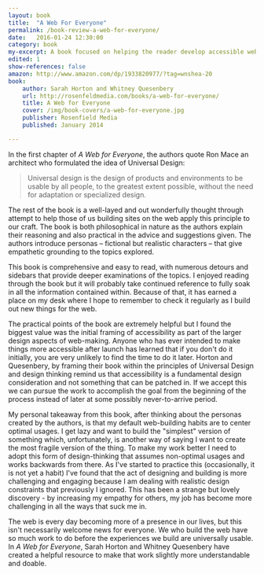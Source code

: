 ```yaml
---
layout: book
title:  "A Web For Everyone"
permalink: /book-review-a-web-for-everyone/
date:   2016-01-24 12:30:00
category: book
my-excerpt: A book focused on helping the reader develop accessible web experiences by applying Universal Design principles.
edited: 1
show-references: false
amazon: http://www.amazon.com/dp/1933820977/?tag=wnshea-20
book:
    author: Sarah Horton and Whitney Quesenbery
    url: http://rosenfeldmedia.com/books/a-web-for-everyone/
    title: A Web for Everyone
    cover: /img/book-covers/a-web-for-everyone.jpg
    publisher: Rosenfield Media
    published: January 2014

---
```


In the first chapter of *A Web for Everyone*, the authors quote Ron Mace an architect who formulated the idea of Universal Design:

> Universal design is the design of products and environments to be usable by all people, to the greatest extent possible, without the need for adaptation or specialized design.

The rest of the book is a well-layed and out wonderfully thought through attempt to help those of us building sites on the web apply this principle to our craft. The book is both philosophical in nature as the authors explain their reasoning and also practical in the advice and suggestions given. The authors introduce personas – fictional but realistic characters – that give empathetic grounding to the topics explored.

This book is comprehensive and easy to read, with numerous detours and sidebars that provide deeper examinations of the topics. I enjoyed reading through the book but it will probably take continued reference to fully soak in all the information contained within. Because of that, it has earned a place on my desk where I hope to remember to check it regularly as I build out new things for the web.

The practical points of the book are extremely helpful but I found the biggest value was the initial framing of accessibility as part of the larger design aspects of web-making. Anyone who has ever intended to make things more accessible after launch has learned that if you don't do it initially, you are very unlikely to find the time to do it later. Horton and Quesenbery, by framing their book within the principles of Universal Design and design thinking remind us that accessibility is a fundamental design consideration and not something that can be patched in. If we accept this we can pursue the work to accomplish the goal from the beginning of the process instead of later at some possibly never-to-arrive period.

My personal takeaway from this book, after thinking about the personas created by the authors, is that my default web-building habits are to center optimal usages. I get lazy and want to build the "simplest" version of something which, unfortunately, is another way of saying I want to create the most fragile version of the thing. To make my work better I need to adopt this form of design-thinking that assumes non-optimal usages and works backwards from there. As I've started to practice this (occasionally, it is not yet a habit) I've found that the act of designing and building is more challenging and engaging because I am dealing with realistic design constraints that previously I ignored. This has been a strange but lovely discovery - by increasing my empathy for others, my job has become more challenging in all the ways that suck me in.

The web is every day becoming more of a presence in our lives, but this isn't necessarily welcome news for everyone. We who build the web have so much work to do before the experiences we build are universally usable. In *A Web for Everyone*, Sarah Horton and Whitney Quesenbery have created a helpful resource to make that work slightly more understandable and doable.
